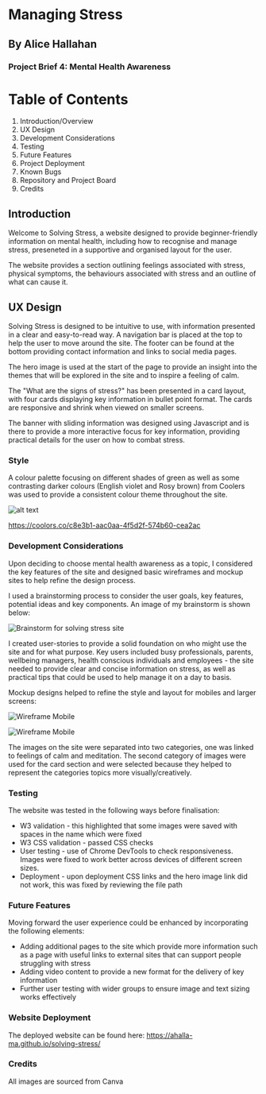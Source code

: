 # Managing Stress
## By Alice Hallahan
### Project Brief 4: Mental Health Awareness

# Table of Contents 
1. Introduction/Overview
2. UX Design
3. Development Considerations
4. Testing
5. Future Features
6. Project Deployment
7. Known Bugs
8. Repository and Project Board
9. Credits

<a id="introduction"></a>
## Introduction

Welcome to Solving Stress, a website designed to provide beginner-friendly information on mental health, including how to recognise and manage stress, preseneted in a supportive and organised layout for the user.

The website provides a section outlining feelings associated with stress, physical symptoms, the behaviours associated with stress and an outline of what can cause it.

## UX Design 

Solving Stress is designed to be intuitive to use, with information presented in a clear and easy-to-read way. A navigation bar is placed at the top to help the user to move around the site. The footer can be found at the bottom providing contact information and links to social media pages.

The hero image is used at the start of the page to provide an insight into the themes that will be explored in the site and to inspire a feeling of calm. 

The "What are the signs of stress?" has been presented in a card layout, with four cards displaying key information in bullet point format. The cards are responsive and shrink when viewed on smaller screens. 

The banner with sliding information was designed using Javascript and is there to provide a more interactive focus for key information, providing practical details for the user on how to combat stress. 

### Style 

A colour palette focusing on different shades of green as well as some contrasting darker colours (English violet and Rosy brown) from Coolers was used to provide a consistent colour theme throughout the site. 

![alt text](assets/images/Solving_Stress_Website_Coolers.png)

https://coolors.co/c8e3b1-aac0aa-4f5d2f-574b60-cea2ac

### Development Considerations

Upon deciding to choose mental health awareness as a topic, I considered the key features of the site and designed basic wireframes and mockup sites to help refine the design process. 

I used a brainstorming process to consider the user goals, key features, potential ideas and key components. An image of my brainstorm is shown below:

![Brainstorm for solving stress site](/assets/images/Brainstorm_solving_stress.png)

I created user-stories to provide a solid foundation on who might use the site and for what purpose. Key users included busy professionals, parents, wellbeing managers, health conscious individuals and employees - the site needed to provide clear and concise information on stress, as well as practical tips that could be used to help manage it on a day to basis. 

Mockup designs helped to refine the style and layout for mobiles and larger screens:  

![Wireframe Mobile](/assets/images/Wireframe_Mobile.png)

![Wireframe Mobile](/assets/images/Wireframe_website.png)

The images on the site were separated into two categories, one was linked to feelings of calm and meditation. The second category of images were used for the card section and were selected because they helped to represent the categories topics more visually/creatively.  

### Testing 

The website was tested in the following ways before finalisation:
- W3 validation - this highlighted that some images were saved with spaces in the name which were fixed
- W3 CSS validation - passed CSS checks 
- User testing - use of Chrome DevTools to check responsiveness. Images were fixed to work better across devices of different screen sizes. 
- Deployment - upon deployment CSS links and the hero image link did not work, this was fixed by reviewing the file path 

### Future Features 

Moving forward the user experience could be enhanced by incorporating the following elements:
- Adding additional pages to the site which provide more information such as a page with useful links to external sites that can support people struggling with stress 
- Adding video content to provide a new format for the delivery of key information  
- Further user testing with wider groups to ensure image and text sizing works effectively 

### Website Deployment 

The deployed website can be found here: https://ahalla-ma.github.io/solving-stress/

### Credits 

All images are sourced from Canva 